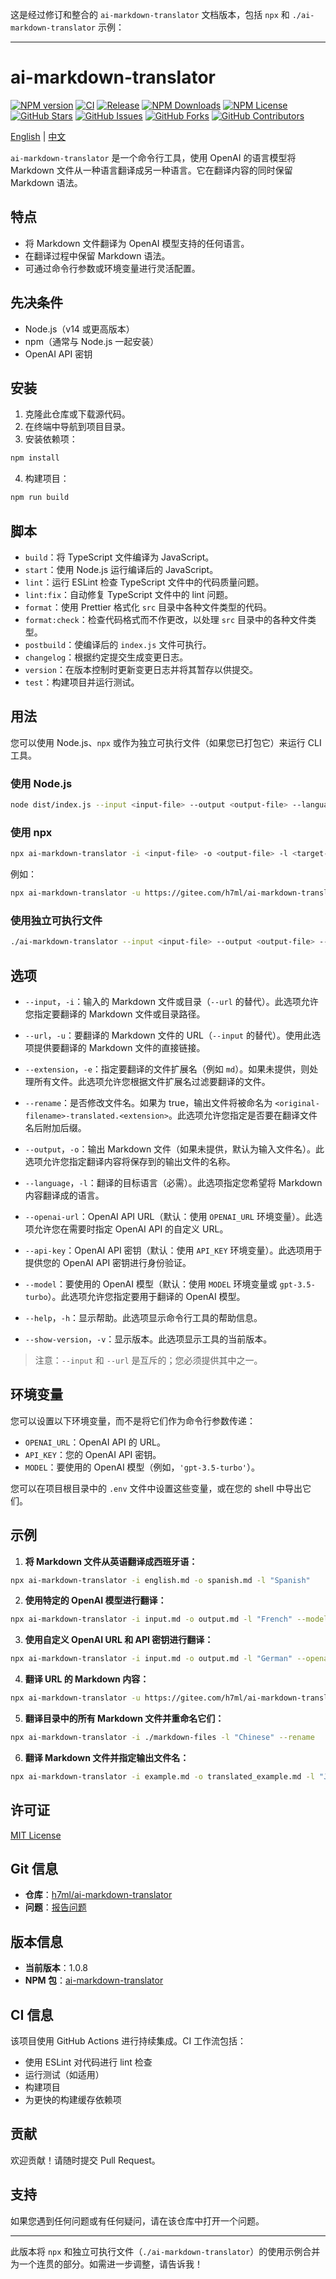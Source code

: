 这是经过修订和整合的 `ai-markdown-translator` 文档版本，包括 `npx` 和 `./ai-markdown-translator` 示例：

---

# ai-markdown-translator

<div>
  <a href="https://www.npmjs.org/package/ai-markdown-translator"><img src="https://img.shields.io/npm/v/ai-markdown-translator.svg?style=flat" alt="NPM version"></a>
  <a href="https://github.com/h7ml/ai-markdown-translator/actions/workflows/ci.yml"><img src="https://github.com/h7ml/ai-markdown-translator/actions/workflows/ci.yml/badge.svg" alt="CI"></a>
  <a href="https://github.com/h7ml/ai-markdown-translator/actions/workflows/release.yml"><img src="https://github.com/h7ml/ai-markdown-translator/actions/workflows/release.yml/badge.svg" alt="Release"></a>
  <a href="https://www.npmjs.org/package/ai-markdown-translator"><img src="https://img.shields.io/npm/dw/ai-markdown-translator" alt="NPM Downloads"></a>
  <a href="https://www.npmjs.org/package/ai-markdown-translator"><img src="https://img.shields.io/npm/l/ai-markdown-translator" alt="NPM License"></a>
  <a href="https://github.com/h7ml/ai-markdown-translator/stargazers"><img src="https://img.shields.io/github/stars/h7ml/ai-markdown-translator.svg" alt="GitHub Stars"></a>
  <a href="https://github.com/h7ml/ai-markdown-translator/issues"><img src="https://img.shields.io/github/issues/h7ml/ai-markdown-translator.svg" alt="GitHub Issues"></a>
  <a href="https://github.com/h7ml/ai-markdown-translator/network/members"><img src="https://img.shields.io/github/forks/h7ml/ai-markdown-translator.svg" alt="GitHub Forks"></a>
  <a href="https://github.com/h7ml/ai-markdown-translator/graphs/contributors"><img src="https://img.shields.io/github/contributors/h7ml/ai-markdown-translator.svg" alt="GitHub Contributors"></a>
</div>

[English](README.md) | [中文](README-zh.md)

`ai-markdown-translator` 是一个命令行工具，使用 OpenAI 的语言模型将 Markdown 文件从一种语言翻译成另一种语言。它在翻译内容的同时保留 Markdown 语法。

## 特点

- 将 Markdown 文件翻译为 OpenAI 模型支持的任何语言。
- 在翻译过程中保留 Markdown 语法。
- 可通过命令行参数或环境变量进行灵活配置。

## 先决条件

- Node.js（v14 或更高版本）
- npm（通常与 Node.js 一起安装）
- OpenAI API 密钥

## 安装

1. 克隆此仓库或下载源代码。
2. 在终端中导航到项目目录。
3. 安装依赖项：

```bash
npm install
```

4. 构建项目：

```bash
npm run build
```

## 脚本

- `build`：将 TypeScript 文件编译为 JavaScript。
- `start`：使用 Node.js 运行编译后的 JavaScript。
- `lint`：运行 ESLint 检查 TypeScript 文件中的代码质量问题。
- `lint:fix`：自动修复 TypeScript 文件中的 lint 问题。
- `format`：使用 Prettier 格式化 `src` 目录中各种文件类型的代码。
- `format:check`：检查代码格式而不作更改，以处理 `src` 目录中的各种文件类型。
- `postbuild`：使编译后的 `index.js` 文件可执行。
- `changelog`：根据约定提交生成变更日志。
- `version`：在版本控制时更新变更日志并将其暂存以供提交。
- `test`：构建项目并运行测试。

## 用法

您可以使用 Node.js、`npx` 或作为独立可执行文件（如果您已打包它）来运行 CLI 工具。

### 使用 Node.js

```bash
node dist/index.js --input <input-file> --output <output-file> --language <target-language> [options]
```

### 使用 npx

```bash
npx ai-markdown-translator -i <input-file> -o <output-file> -l <target-language> [options]
```

例如：

```bash
npx ai-markdown-translator -u https://gitee.com/h7ml/ai-markdown-translator/raw/main/README.md -o output.md -l "Italian"
```

### 使用独立可执行文件

```bash
./ai-markdown-translator --input <input-file> --output <output-file> --language <target-language> [options]
```

## 选项

- `--input`，`-i`：输入的 Markdown 文件或目录（`--url` 的替代）。此选项允许您指定要翻译的 Markdown 文件或目录路径。
- `--url`，`-u`：要翻译的 Markdown 文件的 URL（`--input` 的替代）。使用此选项提供要翻译的 Markdown 文件的直接链接。

- `--extension`，`-e`：指定要翻译的文件扩展名（例如 `md`）。如果未提供，则处理所有文件。此选项允许您根据文件扩展名过滤要翻译的文件。

- `--rename`：是否修改文件名。如果为 true，输出文件将被命名为 `<original-filename>-translated.<extension>`。此选项允许您指定是否要在翻译文件名后附加后缀。

- `--output`，`-o`：输出 Markdown 文件（如果未提供，默认为输入文件名）。此选项允许您指定翻译内容将保存到的输出文件的名称。

- `--language`，`-l`：翻译的目标语言（必需）。此选项指定您希望将 Markdown 内容翻译成的语言。

- `--openai-url`：OpenAI API URL（默认：使用 `OPENAI_URL` 环境变量）。此选项允许您在需要时指定 OpenAI API 的自定义 URL。

- `--api-key`：OpenAI API 密钥（默认：使用 `API_KEY` 环境变量）。此选项用于提供您的 OpenAI API 密钥进行身份验证。

- `--model`：要使用的 OpenAI 模型（默认：使用 `MODEL` 环境变量或 `gpt-3.5-turbo`）。此选项允许您指定要用于翻译的 OpenAI 模型。

- `--help`，`-h`：显示帮助。此选项显示命令行工具的帮助信息。

- `--show-version`，`-v`：显示版本。此选项显示工具的当前版本。

> 注意：`--input` 和 `--url` 是互斥的；您必须提供其中之一。

## 环境变量

您可以设置以下环境变量，而不是将它们作为命令行参数传递：

- `OPENAI_URL`：OpenAI API 的 URL。
- `API_KEY`：您的 OpenAI API 密钥。
- `MODEL`：要使用的 OpenAI 模型（例如，`'gpt-3.5-turbo'`）。

您可以在项目根目录中的 `.env` 文件中设置这些变量，或在您的 shell 中导出它们。

## 示例

1. **将 Markdown 文件从英语翻译成西班牙语：**

```bash
npx ai-markdown-translator -i english.md -o spanish.md -l "Spanish"
```

2. **使用特定的 OpenAI 模型进行翻译：**

```bash
npx ai-markdown-translator -i input.md -o output.md -l "French" --model "gpt-4"
```

3. **使用自定义 OpenAI URL 和 API 密钥进行翻译：**

```bash
npx ai-markdown-translator -i input.md -o output.md -l "German" --openai-url "https://api.302.ai/v1/chat/completions" --api-key "sk-302-api-key"
```

4. **翻译 URL 的 Markdown 内容：**

```bash
npx ai-markdown-translator -u https://gitee.com/h7ml/ai-markdown-translator/raw/main/README.md -o output.md -l "Italian"
```

5. **翻译目录中的所有 Markdown 文件并重命名它们：**

```bash
npx ai-markdown-translator -i ./markdown-files -l "Chinese" --rename
```

6. **翻译 Markdown 文件并指定输出文件名：**

```bash
npx ai-markdown-translator -i example.md -o translated_example.md -l "Japanese"
```

## 许可证

[MIT License](LICENSE)

## Git 信息

- **仓库**：[h7ml/ai-markdown-translator](https://github.com/h7ml/ai-markdown-translator)
- **问题**：[报告问题](https://github.com/h7ml/ai-markdown-translator/issues)

## 版本信息

- **当前版本**：1.0.8
- **NPM 包**：[ai-markdown-translator](https://www.npmjs.com/package/ai-markdown-translator)

## CI 信息

该项目使用 GitHub Actions 进行持续集成。CI 工作流包括：

- 使用 ESLint 对代码进行 lint 检查
- 运行测试（如适用）
- 构建项目
- 为更快的构建缓存依赖项

## 贡献

欢迎贡献！请随时提交 Pull Request。

## 支持

如果您遇到任何问题或有任何疑问，请在该仓库中打开一个问题。

---

此版本将 `npx` 和独立可执行文件（`./ai-markdown-translator`）的使用示例合并为一个连贯的部分。如需进一步调整，请告诉我！